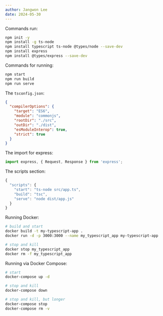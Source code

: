 ```yaml
---
author: Jangwon Lee
date: 2024-05-30
---
```


Commands run:
```bash
npm init -y
npm install -g ts-node
npm install typescript ts-node @types/node --save-dev
npm install express
npm install @types/express --save-dev
```

Commands for running:
```bash
npm start
npm run build
npm run serve
```

The `tsconfig.json`:
```json
{
  "compilerOptions": {
    "target": "ES6",
    "module": "commonjs",
    "rootDir": "./src",
    "outDir": "./dist",
    "esModuleInterop": true,
    "strict": true
  }
}
```

The import for express:
```js
import express, { Request, Response } from 'express';
```

The scripts section:
```js
{
  "scripts": {
    "start": "ts-node src/app.ts",
    "build": "tsc",
    "serve": "node dist/app.js"
  }
}
```

Running Docker:
```bash
# build and start
docker build -t my-typescript-app .
docker run -d -p 3000:3000 --name my_typescript_app my-typescript-app

# stop and kill
docker stop my_typescript_app
docker rm -f my_typescript_app
```

Running via Docker Compose:
```bash
# start
docker-compose up -d

# stop and kill
docker-compose down

# stop and kill, but longer
docker-compose stop
docker-compose rm -v
```
